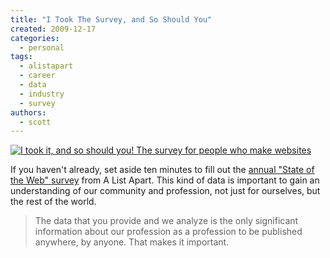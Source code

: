 ```yaml
---
title: "I Took The Survey, and So Should You"
created: 2009-12-17
categories:
  - personal
tags:
  - alistapart
  - career
  - data
  - industry
  - survey
authors:
  - scott
---
```


[![I took it, and so should you! The survey for people who make websites](/images/ala-survey.gif)](http://www.alistapart.com/articles/survey2009/)

If you haven't already, set aside ten minutes to fill out the [annual "State of the Web" survey](http://www.alistapart.com/articles/survey2009/) from A List Apart. This kind of data is important to gain an understanding of our community and profession, not just for ourselves, but the rest of the world.

> The data that you provide and we analyze is the only significant information about our profession as a profession to be published anywhere, by anyone. That makes it important.
